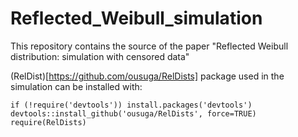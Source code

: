 # Reflected_Weibull_simulation

This repository contains the source of the paper "Reflected Weibull distribution: simulation with censored data"

(RelDist)[https://github.com/ousuga/RelDists] package used in the simulation can be installed with:

```{r}
if (!require('devtools')) install.packages('devtools')
devtools::install_github('ousuga/RelDists', force=TRUE)
require(RelDists)
```
